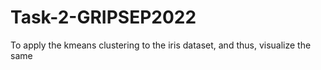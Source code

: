 # Task-2-GRIPSEP2022
To apply the kmeans clustering to the iris dataset, and thus, visualize the same

